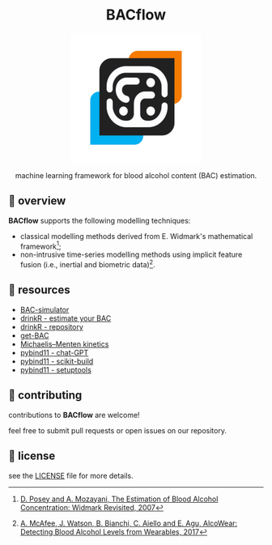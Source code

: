 <div align="center">

# BACflow

<img src="static/BACflow.png" width="256" height="256"/>

machine learning framework for blood alcohol content (BAC) estimation.
</div>

## 🌟 overview

**BACflow** supports the following modelling techniques:
- classical modelling methods derived from E. Widmark's mathematical framework[^1];
- non-intrusive time-series modelling methods using implicit feature fusion (i.e., inertial and biometric data)[^2].

## 📁 resources

- [BAC-simulator](https://github.com/bcyran/bac-simulator)
- [drinkR - estimate your BAC](https://www.sumsar.net/blog/2014/07/estimate-your-bac-using-drinkr/)
- [drinkR - repository](https://github.com/rasmusab/drinkr)
- [get-BAC](https://getbacsoftware.org/)
- [Michaelis–Menten kinetics](https://en.wikipedia.org/wiki/Michaelis%E2%80%93Menten_kinetics)
- [pybind11 - chat-GPT](https://chat.openai.com/share/936bbecd-8445-48eb-ba65-0e49a2e95bd0)
- [pybind11 - scikit-build](https://github.com/pybind/scikit_build_example)
- [pybind11 - setuptools](https://github.com/pybind/python_example)

## 🤝 contributing 

contributions to **BACflow** are welcome!

feel free to submit pull requests or open issues on our repository.

## 📄 license

see the [LICENSE](LICENSE) file for more details.

[^1]: [D. Posey and A. Mozayani, The Estimation of Blood Alcohol Concentration: Widmark Revisited, 2007](https://doi.org/10.1385/fsmp:3:1:33)
[^2]: [A. McAfee, J. Watson, B. Bianchi, C. Aiello and E. Agu, AlcoWear: Detecting Blood Alcohol Levels from Wearables, 2017](https://doi.org/10.1109/UIC-ATC.2017.8397486)
